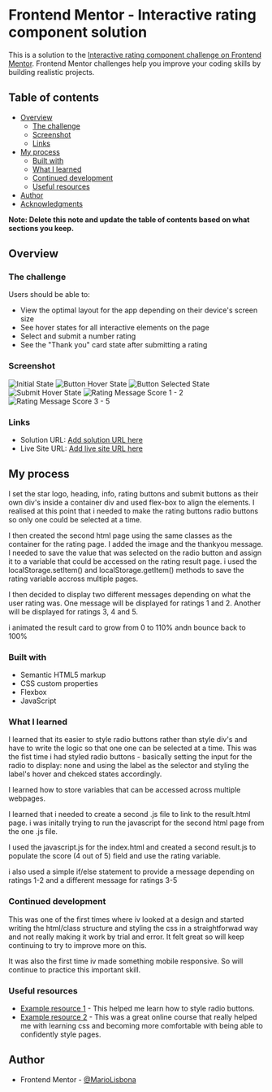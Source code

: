 # Frontend Mentor - Interactive rating component solution

This is a solution to the [Interactive rating component challenge on Frontend Mentor](https://www.frontendmentor.io/challenges/interactive-rating-component-koxpeBUmI). Frontend Mentor challenges help you improve your coding skills by building realistic projects. 

## Table of contents

- [Overview](#overview)
  - [The challenge](#the-challenge)
  - [Screenshot](#screenshot)
  - [Links](#links)
- [My process](#my-process)
  - [Built with](#built-with)
  - [What I learned](#what-i-learned)
  - [Continued development](#continued-development)
  - [Useful resources](#useful-resources)
- [Author](#author)
- [Acknowledgments](#acknowledgments)

**Note: Delete this note and update the table of contents based on what sections you keep.**

## Overview

### The challenge

Users should be able to:

- View the optimal layout for the app depending on their device's screen size
- See hover states for all interactive elements on the page
- Select and submit a number rating
- See the "Thank you" card state after submitting a rating

### Screenshot

![Initial State](./screenshots/inital-state.jpg)
![Button Hover State](./screenshots/button-hover-state.jpg)
![Button Selected State](./screenshots/button-selected-state.jpg)
![Submit Hover State](./screenshots/submit-hover-state.jpg)
![Rating Message Score 1 - 2](./screenshots/rating-1-2-message.jpg)
![Rating Message Score 3 - 5](./screenshots/rating-3-5-message.jpg)

### Links

- Solution URL: [Add solution URL here](https://github.com/MarioLisbona/FEM-interactive-rating-component)
- Live Site URL: [Add live site URL here](https://mariolisbona.github.io/FEM-interactive-rating-component/)

## My process
I set the star logo, heading, info, rating buttons and submit buttons as their own div's inside a container div and used flex-box to align the elements. I realised at this point that i needed to make the rating buttons radio buttons so only one could be selected at a time. 

I then created the second html page using the same classes as the container for the rating page. I added the image and the thankyou message. I needed to save the value that was selected on the radio button and assign it to a variable that could be accessed on the rating result page. i used the localStorage.setItem() and localStorage.getItem() methods to save the rating variable accross multiple pages.

I then decided to display two different messages depending on what the user rating was. One message will be displayed for ratings 1 and 2. Another will be displayed for ratings 3, 4 and 5.

i animated the result card to grow from 0 to 110% andn bounce back to 100%


### Built with

- Semantic HTML5 markup
- CSS custom properties
- Flexbox
- JavaScript

### What I learned

I learned that its easier to style radio buttons rather than style div's and have to write the logic so that one one can be selected at a time.
This was the fist time i had styled radio buttons - basically setting the input for the radio to display: none and using the label as the selector and styling the label's hover and chekced states accordingly.

I learned how to store variables that can be accessed across multiple webpages.

I learned that i needed to create a second .js file to link to the result.html page. i was initally trying to run the javascript for the second html page from the one .js file.

I used the javascript.js for the index.html and created a second result.js to populate the score (4 out of 5) field and use the rating variable.

i also used a simple if/else statement to provide a message depending on ratings 1-2 and a different message for ratings 3-5

### Continued development

This was one of the first times where iv looked at a design and started writing the html/class structure and styling the css in a straightforwad way and not really making it work by trial and error. It felt great so will keep continuing to try to improve more on this.

It was also the first time iv made something mobile responsive. So will continue to practice this important skill.

### Useful resources

- [Example resource 1](https://stackoverflow.com/questions/4641752/css-how-to-style-a-selected-radio-buttons-label) - This helped me learn how to style radio buttons.
- [Example resource 2](https://courses.webdevsimplified.com/) - This was a great online course that really helped me with learning css and becoming more comfortable with being able to confidently style pages.


## Author

- Frontend Mentor - [@MarioLisbona](https://www.frontendmentor.io/profile/MarioLisbona)

